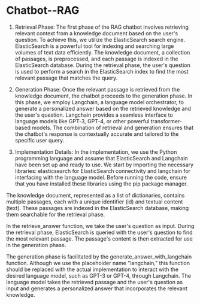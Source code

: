 # Chatbot--RAG
1. Retrieval Phase:
The first phase of the RAG chatbot involves retrieving relevant context from a knowledge document based on the user's question. To achieve this, we utilize the ElasticSearch search engine. ElasticSearch is a powerful tool for indexing and searching large volumes of text data efficiently. The knowledge document, a collection of passages, is preprocessed, and each passage is indexed in the ElasticSearch database. During the retrieval phase, the user's question is used to perform a search in the ElasticSearch index to find the most relevant passage that matches the query.

2. Generation Phase:
Once the relevant passage is retrieved from the knowledge document, the chatbot proceeds to the generation phase. In this phase, we employ Langchain, a language model orchestrator, to generate a personalized answer based on the retrieved knowledge and the user's question. Langchain provides a seamless interface to language models like GPT-3, GPT-4, or other powerful transformer-based models. The combination of retrieval and generation ensures that the chatbot's response is contextually accurate and tailored to the specific user query.

3. Implementation Details:
In the implementation, we use the Python programming language and assume that ElasticSearch and Langchain have been set up and ready to use. We start by importing the necessary libraries: elasticsearch for ElasticSearch connectivity and langchain for interfacing with the language model. Before running the code, ensure that you have installed these libraries using the pip package manager.

The knowledge document, represented as a list of dictionaries, contains multiple passages, each with a unique identifier (id) and textual content (text). These passages are indexed in the ElasticSearch database, making them searchable for the retrieval phase.

In the retrieve_answer function, we take the user's question as input. During the retrieval phase, ElasticSearch is queried with the user's question to find the most relevant passage. The passage's content is then extracted for use in the generation phase.

The generation phase is facilitated by the generate_answer_with_langchain function. Although we use the placeholder name "langchain," this function should be replaced with the actual implementation to interact with the desired language model, such as GPT-3 or GPT-4, through Langchain. The language model takes the retrieved passage and the user's question as input and generates a personalized answer that incorporates the relevant knowledge.
